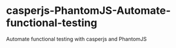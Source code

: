# casperjs-PhantomJS-Automate-functional-testing
Automate functional testing with casperjs and PhantomJS
